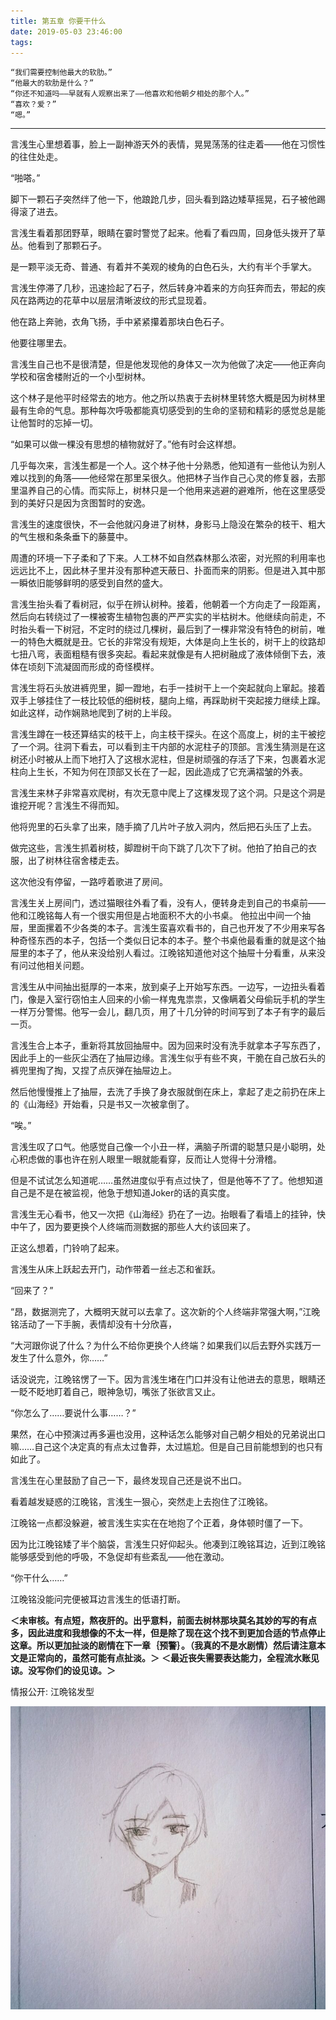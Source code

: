 ```yaml
---
title: 第五章 你要干什么
date: 2019-05-03 23:46:00
tags:
---
```


    “我们需要控制他最大的软肋。”
    “他最大的软肋是什么？”
    “你还不知道吗――早就有人观察出来了――他喜欢和他朝夕相处的那个人。”
    “喜欢？爱？”
    “嗯。”

***

言浅生心里想着事，脸上一副神游天外的表情，晃晃荡荡的往走着――他在习惯性的往住处走。

“啪嗒。”

脚下一颗石子突然绊了他一下，他踉跄几步，回头看到路边矮草摇晃，石子被他踢得滚了进去。

言浅生看着那团野草，眼睛在霎时警觉了起来。他看了看四周，回身低头拨开了草丛。他看到了那颗石子。

是一颗平淡无奇、普通、有着并不美观的棱角的白色石头，大约有半个手掌大。

言浅生停滞了几秒，迅速捡起了石子，然后转身冲着来的方向狂奔而去，带起的疾风在路两边的花草中以层层清晰波纹的形式显现着。

他在路上奔驰，衣角飞扬，手中紧紧攥着那块白色石子。

他要往哪里去。

言浅生自己也不是很清楚，但是他发现他的身体又一次为他做了决定――他正奔向学校和宿舍楼附近的一个小型树林。

这个林子是他平时经常去的地方。他之所以热衷于去树林里转悠大概是因为树林里最有生命的气息。那种每次呼吸都能真切感受到的生命的坚韧和精彩的感觉总是能让他暂时的忘掉一切。

“如果可以做一棵没有思想的植物就好了。”他有时会这样想。

几乎每次来，言浅生都是一个人。这个林子他十分熟悉，他知道有一些他认为别人难以找到的角落――他经常在那里呆很久。他把林子当作自己心灵的修复器，去那里温养自己的心情。而实际上，树林只是一个他用来逃避的避难所，他在这里感受到的美好只是因为贪图暂时的安逸。

言浅生的速度很快，不一会他就闪身进了树林，身影马上隐没在繁杂的枝干、粗大的气生根和条条垂下的藤蔓中。

周遭的环境一下子柔和了下来。人工林不如自然森林那么浓密，对光照的利用率也远远比不上，因此林子里并没有那种遮天蔽日、扑面而来的阴影。但是进入其中那一瞬依旧能够鲜明的感受到自然的盛大。

言浅生抬头看了看树冠，似乎在辨认树种。接着，他朝着一个方向走了一段距离，然后向右转绕过了一棵被寄生植物包裹的严严实实的半枯树木。他继续向前走，不时抬头看一下树冠，不定时的绕过几棵树，最后到了一棵非常没有特色的树前，唯一的特色大概就是丑。它长的非常没有规矩，大体是向上生长的，树干上的纹路却七扭八弯，表面粗糙有很多突起。看起来就像是有人把树融成了液体倾倒下去，液体在顷刻下流凝固而形成的奇怪模样。

言浅生将石头放进裤兜里，脚一蹬地，右手一挂树干上一个突起就向上窜起。接着双手上够挂住了一枝比较低的细树枝，腿向上缩，再踩助树干突起接力继续上蹿。如此这样，动作娴熟地爬到了树的上半段。

言浅生蹲在一枝还算结实的枝干上，向主枝干探头。在这个高度上，树的主干被挖了一个洞。往洞下看去，可以看到主干内部的水泥柱子的顶部。言浅生猜测是在这树还小时被从上而下地打入了这根水泥柱，但是树顽强的存活了下来，包裹着水泥柱向上生长，不知为何在顶部又长在了一起，因此造成了它充满褶皱的外表。

言浅生来林子非常喜欢爬树，有次无意中爬上了这棵发现了这个洞。只是这个洞是谁挖开呢？言浅生不得而知。

他将兜里的石头拿了出来，随手摘了几片叶子放入洞内，然后把石头压了上去。

做完这些，言浅生抓着树枝，脚蹬树干向下跳了几次下了树。他拍了拍自己的衣服，出了树林往宿舍楼走去。

这次他没有停留，一路哼着歌进了房间。

言浅生关上房间门，透过猫眼往外看了看，没有人，便转身走到自己的书桌前――他和江晚铭每人有一个很实用但是占地面积不大的小书桌。
他拉出中间一个抽屉，里面摞着不少各类的本子。言浅生蛮喜欢看书的，自己也开发了不少用来写各种奇怪东西的本子，包括一个类似日记本的本子。整个书桌他最看重的就是这个抽屉里的本子了，他从来没给别人看过。江晚铭知道他对这个抽屉十分看重，从来没有问过他相关问题。

言浅生从中间抽出挺厚的一本来，放到桌子上开始写东西。一边写，一边扭头看着门，像是入室行窃怕主人回来的小偷一样鬼鬼祟祟，又像瞒着父母偷玩手机的学生一样万分警惕。他写一会儿，翻几页，用了十几分钟的时间写到了本子有字的最后一页。

言浅生合上本子，重新将其放回抽屉中。因为回来时没有洗手就拿本子写东西了，因此手上的一些灰尘洒在了抽屉边缘。言浅生似乎有些不爽，干脆在自己放石头的裤兜里掏了掏，又捏了点灰弹在抽屉边上。

然后他慢慢推上了抽屉，去洗了手换了身衣服就倒在床上，拿起了走之前扔在床上的《山海经》开始看，只是书又一次被拿倒了。

“唉。”

言浅生叹了口气。他感觉自己像一个小丑一样，满脑子所谓的聪慧只是小聪明，处心积虑做的事也许在别人眼里一眼就能看穿，反而让人觉得十分滑稽。

但是不试试怎么知道呢……虽然进度似乎有点过快了，但是他等不了了。他想知道自己是不是在被监视，他急于想知道Joker的话的真实度。

言浅生无心看书，他又一次把《山海经》扔在了一边。抬眼看了看墙上的挂钟，快中午了，因为要更换个人终端而测数据的那些人大约该回来了。

正这么想着，门铃响了起来。

言浅生从床上跃起去开门，动作带着一丝忐忑和雀跃。

“回来了？”

“昂，数据测完了，大概明天就可以去拿了。这次新的个人终端非常强大啊，”江晚铭活动了一下手腕，表情却没有十分欣喜，

“大河跟你说了什么？为什么不给你更换个人终端？如果我们以后去野外实践万一发生了什么意外，你……”

话没说完，江晚铭愣了一下。因为言浅生堵在门口并没有让他进去的意思，眼睛还一眨不眨地盯着自己，眼神急切，嘴张了张欲言又止。

“你怎么了……要说什么事……？”

果然，在心中预演过再多遍也没用，这种话怎么能够对自己朝夕相处的兄弟说出口嘛……自己这个决定真的有点太过鲁莽，太过尴尬。但是自己目前能想到的也只有如此了。

言浅生在心里鼓励了自己一下，最终发现自己还是说不出口。

看着越发疑惑的江晚铭，言浅生一狠心，突然走上去抱住了江晚铭。

江晚铭一点都没躲避，被言浅生实实在在地抱了个正着，身体顿时僵了一下。

因为比江晚铭矮了半个脑袋，言浅生只好仰起头。他凑到江晚铭耳边，近到江晚铭能够感受到他的呼吸，不急促却有些紊乱――他在激动。

“你干什么……”

江晚铭没能问完便被耳边言浅生的低语打断。

**＜未审核。有点短，熬夜肝的。出乎意料，前面去树林那块莫名其妙的写的有点多，因此进度和我想像的不太一样，但是除了现在这个找不到更加合适的节点停止这章。所以更加扯淡的剧情在下一章｛预警｝。（我真的不是水剧情）然后请注意本文是正常向的，虽然可能有点扯淡。＞**
**＜最近丧失需要表达能力，全程流水账见谅。没写你们的设见谅。＞**

情报公开: 江晩铭发型

![](chapter5/jwm.jpeg)
